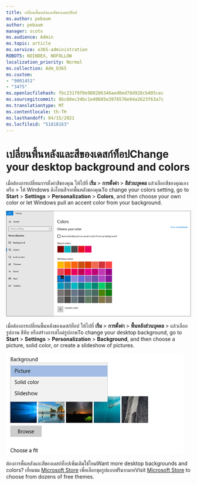 ```yaml
---
title: เปลี่ยนพื้นหลังและสีของเดสก์ท็อป
ms.author: pebaum
author: pebaum
manager: scotv
ms.audience: Admin
ms.topic: article
ms.service: o365-administration
ROBOTS: NOINDEX, NOFOLLOW
localization_priority: Normal
ms.collection: Adm_O365
ms.custom:
- "9001451"
- "3475"
ms.openlocfilehash: fbc231f9f0e980286346aed0ed78d928cb405cec
ms.sourcegitcommit: 8bc60ec34bc1e40685e3976576e04a2623f63a7c
ms.translationtype: MT
ms.contentlocale: th-TH
ms.lasthandoff: 04/15/2021
ms.locfileid: "51818163"
---
```

# <a name="change-your-desktop-background-and-colors"></a><span data-ttu-id="ae151-102">เปลี่ยนพื้นหลังและสีของเดสก์ท็อป</span><span class="sxs-lookup"><span data-stu-id="ae151-102">Change your desktop background and colors</span></span>

<span data-ttu-id="ae151-103">เมื่อต้องการเปลี่ยนการตั้งค่าสีของคุณ ให้ไปที่ **เริ่ม**  >  **การตั้งค่า**  >  **สีส่วนบุคคล** แล้วเลือกสีของคุณเอง หรือ  >  ให้ Windows ดึงโทนสีจากพื้นหลังของคุณ</span><span class="sxs-lookup"><span data-stu-id="ae151-103">To change your colors setting, go to **Start** > **Settings** > **Personalization** > **Colors**, and then choose your own color or let Windows pull an accent color from your background.</span></span>

![ปรับแต่งสีใน Windows](media/windows-personalization-colors.png)

<span data-ttu-id="ae151-105">เมื่อต้องการเปลี่ยนพื้นหลังของเดสก์ท็อป ให้ไปที่ **เริ่ม**  >  **การตั้งค่า**  >  **พื้นหลังส่วนบุคคล**  >  แล้วเลือกรูปภาพ สีทึบ หรือสร้างการสไลด์รูปภาพ</span><span class="sxs-lookup"><span data-stu-id="ae151-105">To change your desktop background, go to **Start** > **Settings** > **Personalization** > **Background**, and then choose a picture, solid color, or create a slideshow of pictures.</span></span> 

![เปลี่ยนพื้นหลังเดสก์ท็อป Windows ของคุณ](media/windows-desktop-background.png)

<span data-ttu-id="ae151-107">ต้องการพื้นหลังและสีของเดสก์ท็อปเพิ่มเติมใช่ไหม</span><span class="sxs-lookup"><span data-stu-id="ae151-107">Want more desktop backgrounds and colors?</span></span> <span data-ttu-id="ae151-108">เยี่ยมชม [Microsoft Store](https://www.microsoft.com/store/collections/windowsthemes) เพื่อเลือกชุดรูปแบบฟรีมากมาย</span><span class="sxs-lookup"><span data-stu-id="ae151-108">Visit [Microsoft Store](https://www.microsoft.com/store/collections/windowsthemes) to choose from dozens of free themes.</span></span>
